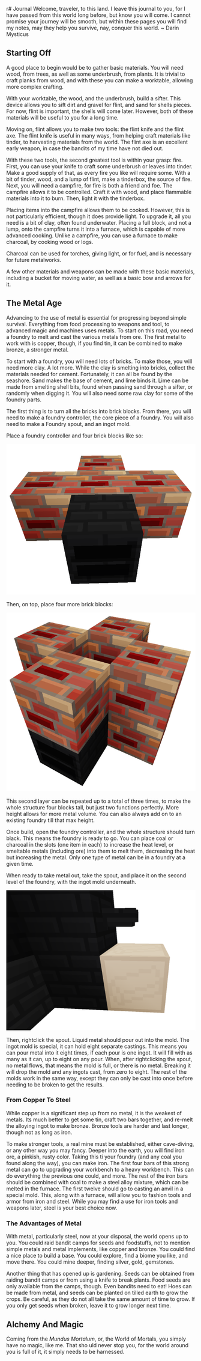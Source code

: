 r# Journal
Welcome, traveler, to this land. I leave this journal to you, for I have passed from this world long before, but know you will come. I cannot promise your journey will be smooth, but within these pages you will find my notes, may they help you survive, nay, conquer this world.
~ Darin Mysticus

## Starting Off
A good place to begin would be to gather basic materials. You will need wood, from trees, as well as some underbrush, from plants. It is trivial to craft planks from wood, and with these you can make a worktable, allowing more complex crafting.

With your worktable, the wood, and the underbrush, build a sifter. This device allows you to sift dirt and gravel for flint, and sand for shells pieces. For now, flint is important, the shells will come later. However, both of these materials will be useful to you for a long time.

Moving on, flint allows you to make two tools: the flint knife and the flint axe. The flint knife is useful in many ways, from helping craft materials like tinder, to harvesting materials from the world. The flint axe is an excellent early weapon, in case the bandits of my time have not died out. 

With these two tools, the second greatest tool is within your grasp: fire. First, you can use your knife to craft some underbrush or leaves into tinder. Make a good supply of that, as every fire you like will require some. With a bit of tinder, wood, and a lump of flint, make a tinderbox, the source of fire. Next, you will need a campfire, for fire is both a friend and foe. The campfire allows it to be controlled. Craft it with wood, and place flammable materials into it to burn. Then, light it with the tinderbox.

Placing items into the campfire allows them to be cooked. However, this is not particularly efficient, though it does provide light. To upgrade it, all you need is a bit of clay, often found underwater. Placing a full block, and not a lump, onto the campfire turns it into a furnace, which is capable of more advanced cooking. Unlike a campfire, you can use a furnace to make charcoal, by cooking wood or logs.

Charcoal can be used for torches, giving light, or for fuel, and is necessary for future metalworks. 

A few other materials and weapons can be made with these basic materials, including a bucket for moving water, as well as a basic bow and arrows for it.


## The Metal Age
Advancing to the use of metal is essential for progressing beyond simple survival. Everything from food processing to weapons and tool, to advanced magic and machines uses metals. To start on this road, you need a foundry to melt and cast the various metals from ore. The first metal to work with is copper, though, if you find tin, it can be combined to make bronze, a stronger metal.

To start with a foundry, you will need lots of bricks. To make those, you will need more clay. A lot more.
While the clay is smelting into bricks, collect the materials needed for cement. Fortunately, it can all be found by the seashore. Sand makes the base of cement, and lime binds it. Lime can be made from smelting shell bits, found when passing sand through a sifter, or randomly when digging it. You will also need some raw clay for some of the foundry parts.

The first thing is to turn all the bricks into brick blocks. From there, you will need to make a foundry controller, the core piece of a foundry. You will also need to make a Foundry spout, and an ingot mold. 

Place a foundry controller and four brick blocks like so:

![Foundry Step 1](./images/Foundry_1.png)

Then, on top, place four more brick blocks:

![Foundry Step 2](./images/Foundry_2.png)

This second layer can be repeated up to a total of three times, to make the whole structure four blocks tall, but just two functions perfectly. More height allows for more metal volume. You can also always add on to an existing foundry till that max height.

Once build, open the foundry controller, and the whole structure should turn black. This means the foundry is ready to go. You can place coal or charcoal in the slots (one item in each) to increase the heat level, or smeltable metals (including ore) into them to melt them, decreasing the heat but increasing the metal. Only one type of metal can be in a foundry at a given time.

When ready to take metal out, take the spout, and place it on the second level of the foundry, with the ingot mold underneath. 

![Foundry Step 3](./images/Foundry_3.png)

Then, rightclick the spout. Liquid metal should pour out into the mold. The ingot mold is special, it can hold eight separate castings. This means you can pour metal into it eight times, if each pour is one ingot. It will fill with as many as it can, up to eight on any pour. When, after rightclicking the spout, no metal flows, that means the mold is full, or there is no metal. Breaking it will drop the mold and any ingots cast, from zero to eight. The rest of the molds work in the same way, except they can only be cast into once before needing to be broken to get the results.

### From Copper To Steel

While copper is a significant step up from no metal, it is the weakest of metals. Its much better to get some tin, craft two bars together, and re-melt the alloying ingot to make bronze. Bronze tools are harder and last longer, though not as long as iron.

To make stronger tools, a real mine must be established, either cave-diving, or any other way you may fancy. Deeper into the earth, you will find iron ore, a pinkish, rusty color. Taking this ti your foundry (and any coal you found along the way), you can make iron. The first four bars of this strong metal can go to upgrading your workbench to a heavy workbench. This can do everything the previous one could, and more. The rest of the iron bars should be combined with coal to make a steel alloy mixture, which can be melted in the furnace. The first twelve should go to casting an anvil in a special mold. This, along with a furnace, will allow you to fashion tools and armor from iron and steel. While you may find a use for iron tools and weapons later, steel is your best choice now.

### The Advantages of Metal
With metal, particularly steel, now at your disposal, the world opens up to you. You could raid bandit camps for seeds and foodstuffs, not to mention simple metals and metal implements, like copper and bronze. You could find a nice place to build a base. You could explore, find a biome you like, and move there. You could mine deeper, finding silver, gold, gemstones. 

Another thing that has opened up is gardening. Seeds can be obtained from raiding bandit camps or from using a knife to break plants. Food seeds are only available from the camps, though. Even bandits need to eat! Hoes can be made from metal, and seeds can be planted on tilled earth to grow the crops. Be careful, as they do not all take the same amount of time to grow. If you only get seeds when broken, leave it to grow longer next time.

## Alchemy And Magic
Coming from the *Mundus Mortalum*, or, the World of Mortals, you simply have no magic, like me. That sho uld never stop you, for the world around you is full of it, it simply needs to be harnessed. 
